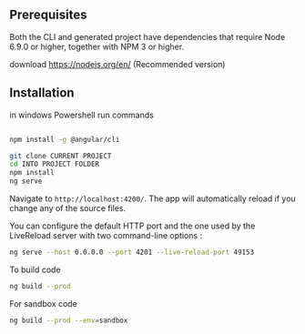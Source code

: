 

## Prerequisites

Both the CLI and generated project have dependencies that require Node 6.9.0 or higher, together
with NPM 3 or higher.

download https://nodejs.org/en/ (Recommended version)

## Installation

in windows Powershell run commands

```bash

npm install -g @angular/cli

git clone CURRENT PROJECT
cd INTO PROJECT FOLDER
npm install
ng serve
```
Navigate to `http://localhost:4200/`. The app will automatically reload if you change any of the source files.

You can configure the default HTTP port and the one used by the LiveReload server with two command-line options :

```bash
ng serve --host 0.0.0.0 --port 4201 --live-reload-port 49153
```
To build code

```bash
ng build --prod
```
For sandbox code
```bash
ng build --prod --env=sandbox
```
